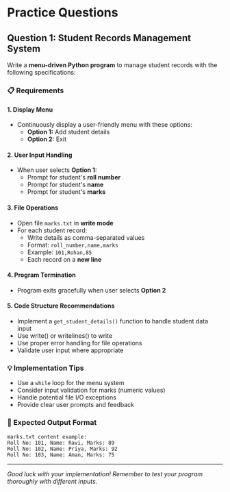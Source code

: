 # Practice Questions

## Question 1: Student Records Management System

Write a **menu-driven Python program** to manage student records with the following specifications:

### 📋 Requirements

#### 1. Display Menu
- Continuously display a user-friendly menu with these options:
  - **Option 1:** Add student details
  - **Option 2:** Exit

#### 2. User Input Handling
- When user selects **Option 1:**
  - Prompt for student's **roll number**
  - Prompt for student's **name**
  - Prompt for student's **marks**

#### 3. File Operations
- Open file `marks.txt` in **write mode**
- For each student record:
  - Write details as comma-separated values
  - Format: `roll_number,name,marks`
  - Example: `101,Rohan,85`
  - Each record on a **new line**

#### 4. Program Termination
- Program exits gracefully when user selects **Option 2**

#### 5. Code Structure Recommendations
- Implement a `get_student_details()` function to handle student data input
- Use write() or writelines() to write
- Use proper error handling for file operations
- Validate user input where appropriate

### 💡 Implementation Tips
- Use a `while` loop for the menu system
- Consider input validation for marks (numeric values)
- Handle potential file I/O exceptions
- Provide clear user prompts and feedback

### 📝 Expected Output Format
```
marks.txt content example:
Roll No: 101, Name: Ravi, Marks: 89
Roll No: 102, Name: Priya, Marks: 92
Roll No: 103, Name: Aman, Marks: 75
```

---

*Good luck with your implementation! Remember to test your program thoroughly with different inputs.*

